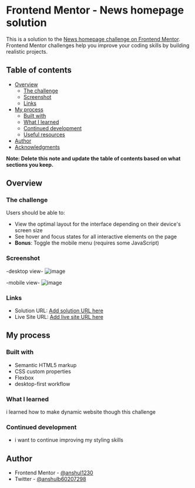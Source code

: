 # Frontend Mentor - News homepage solution

This is a solution to the [News homepage challenge on Frontend Mentor](https://www.frontendmentor.io/challenges/news-homepage-H6SWTa1MFl). Frontend Mentor challenges help you improve your coding skills by building realistic projects.

## Table of contents

- [Overview](#overview)
  - [The challenge](#the-challenge)
  - [Screenshot](#screenshot)
  - [Links](#links)
- [My process](#my-process)
  - [Built with](#built-with)
  - [What I learned](#what-i-learned)
  - [Continued development](#continued-development)
  - [Useful resources](#useful-resources)
- [Author](#author)
- [Acknowledgments](#acknowledgments)

**Note: Delete this note and update the table of contents based on what sections you keep.**

## Overview

### The challenge

Users should be able to:

- View the optimal layout for the interface depending on their device's screen size
- See hover and focus states for all interactive elements on the page
- **Bonus**: Toggle the mobile menu (requires some JavaScript)

### Screenshot
-desktop view-
![image](https://github.com/anshul1230/news-page-design/assets/114673403/a1ff1aec-49da-4241-860e-1e1b08055a97)


-mobile view-
![image](https://github.com/anshul1230/news-page-design/assets/114673403/636bde8c-0a67-40aa-9283-25ecfee3c76b)


### Links

- Solution URL: [Add solution URL here](https://your-solution-url.com)
- Live Site URL: [Add live site URL here](https://your-live-site-url.com)

## My process

### Built with

- Semantic HTML5 markup
- CSS custom properties
- Flexbox
- desktop-first workflow

### What I learned

i learned how to make dynamic website though this challenge

### Continued development

- i want to continue improving my styling skills

## Author

- Frontend Mentor - [@anshul1230](https://www.frontendmentor.io/profile/anshul1230)
- Twitter - [@anshulb60207298](https://www.twitter.com/anshulb60207298)
